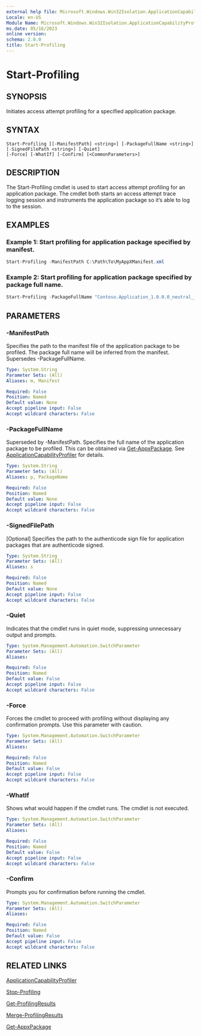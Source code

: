 ```yaml
---
external help file: Microsoft.Windows.Win32Isolation.ApplicationCapabilityProfiler.dll-Help.xml
Locale: en-US
Module Name: Microsoft.Windows.Win32Isolation.ApplicationCapabilityProfiler
ms.date: 05/16/2023
online version:
schema: 2.0.0
title: Start-Profiling
---
```


# Start-Profiling

## SYNOPSIS
Initiates access attempt profiling for a specified application package.

## SYNTAX

```
Start-Profiling [[-ManifestPath] <string>] [-PackageFullName <string>] [-SignedFilePath <string>] [-Quiet]
[-Force] [-WhatIf] [-Confirm] [<CommonParameters>]

```

## DESCRIPTION

The Start-Profiling cmdlet is used to start access attempt profiling for an application package. The cmdlet both starts an access attempt trace logging session and instruments the application package so it’s able to log to the session.

## EXAMPLES

### Example 1: Start profiling for application package specified by manifest.

```powershell
Start-Profiling -ManifestPath C:\Path\To\MyAppXManifest.xml
```

### Example 2: Start profiling for application package specified by package full name.

```powershell
Start-Profiling -PackageFullName "Contoso.Application_1.0.0.0_neutral__8wekyb3d8bbwe"
```

## PARAMETERS

### -ManifestPath

Specifies the path to the manifest file of the application package to be profiled. The package full name will be inferred from the manifest. Supersedes -PackageFullName.

```yaml
Type: System.String
Parameter Sets: (All)
Aliases: m, Manifest

Required: False
Position: Named
Default value: None
Accept pipeline input: False
Accept wildcard characters: False
```

### -PackageFullName 

Superseded by -ManifestPath. Specifies the full name of the application package to be profiled. This can be obtained via [Get-AppxPackage](https://learn.microsoft.com/en-us/powershell/module/appx/get-appxpackage?view=windowsserver2022-ps). See [ApplicationCapabilityProfiler](application-capability-profiler.md) for details.

```yaml
Type: System.String
Parameter Sets: (All)
Aliases: p, PackageName

Required: False
Position: Named
Default value: None
Accept pipeline input: False
Accept wildcard characters: False
```

### -SignedFilePath

[Optional] Specifies the path to the authenticode sign file for application packages that are authenticode signed.

```yaml
Type: System.String
Parameter Sets: (All)
Aliases: s

Required: False
Position: Named
Default value: None
Accept pipeline input: False
Accept wildcard characters: False
```

### -Quiet

Indicates that the cmdlet runs in quiet mode, suppressing unnecessary output and prompts.

```yaml
Type: System.Management.Automation.SwitchParameter
Parameter Sets: (All)
Aliases:

Required: False
Position: Named
Default value: False
Accept pipeline input: False
Accept wildcard characters: False
```

### -Force

Forces the cmdlet to proceed with profiling without displaying any confirmation prompts. Use this parameter with caution.

```yaml
Type: System.Management.Automation.SwitchParameter
Parameter Sets: (All)
Aliases:

Required: False
Position: Named
Default value: False
Accept pipeline input: False
Accept wildcard characters: False
```

### -WhatIf

Shows what would happen if the cmdlet runs. The cmdlet is not executed.

```yaml
Type: System.Management.Automation.SwitchParameter
Parameter Sets: (All)
Aliases:

Required: False
Position: Named
Default value: False
Accept pipeline input: False
Accept wildcard characters: False
```

### -Confirm

Prompts you for confirmation before running the cmdlet.

```yaml
Type: System.Management.Automation.SwitchParameter
Parameter Sets: (All)
Aliases:

Required: False
Position: Named
Default value: False
Accept pipeline input: False
Accept wildcard characters: False
```

## RELATED LINKS

[ApplicationCapabilityProfiler](application-capability-profiler.md)

[Stop-Profiling](Stop-Profiling.md)

[Get-ProfilingResults](Get-ProfilingResults.md)

[Merge-ProfilingResults](Merge-ProfilingResults.md)

[Get-AppxPackage](https://learn.microsoft.com/en-us/powershell/module/appx/get-appxpackage?view=windowsserver2022-ps)
